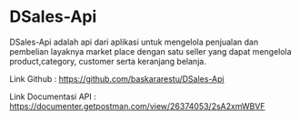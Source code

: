 # DSales-Api

DSales-Api adalah api dari aplikasi untuk mengelola penjualan dan pembelian layaknya market place dengan satu seller yang dapat mengelola product,category, customer serta keranjang belanja.

Link Github : https://github.com/baskararestu/DSales-Api

Link Documentasi API : https://documenter.getpostman.com/view/26374053/2sA2xmWBVF
